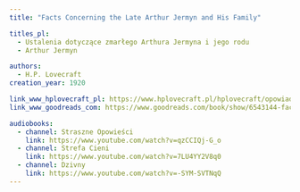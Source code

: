 ```yaml
---
title: "Facts Concerning the Late Arthur Jermyn and His Family"

titles_pl:
  - Ustalenia dotyczące zmarłego Arthura Jermyna i jego rodu
  - Arthur Jermyn

authors:
  - H.P. Lovecraft
creation_year: 1920

link_www_hplovecraft_pl: https://www.hplovecraft.pl/hplovecraft/opowiadania-nowele-powiesci/arthur-jermyn/
link_www_goodreads_com: https://www.goodreads.com/book/show/6543144-facts-concerning-the-late-arthur-jermyn-and-his-family

audiobooks:
  - channel: Straszne Opowieści
    link: https://www.youtube.com/watch?v=qzCCIQj-G_o
  - channel: Strefa Cieni
    link: https://www.youtube.com/watch?v=7LU4YY2V8q0
  - channel: Dzivny
    link: https://www.youtube.com/watch?v=-SYM-SVTNqQ
---
```


